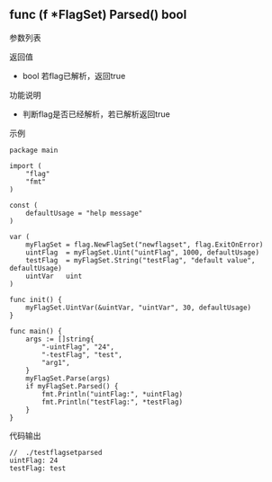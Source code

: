 ## func (f *FlagSet) Parsed() bool

参数列表

返回值
- bool 若flag已解析，返回true

功能说明
- 判断flag是否已经解析，若已解析返回true

示例
        
    package main
    
    import (
    	"flag"
    	"fmt"
    )
    
    const (
    	defaultUsage = "help message"
    )
    
    var (
    	myFlagSet = flag.NewFlagSet("newflagset", flag.ExitOnError)
    	uintFlag  = myFlagSet.Uint("uintFlag", 1000, defaultUsage)
    	testFlag  = myFlagSet.String("testFlag", "default value", defaultUsage)
    	uintVar   uint
    )
    
    func init() {
    	myFlagSet.UintVar(&uintVar, "uintVar", 30, defaultUsage)
    }
    
    func main() {
    	args := []string{
    		"-uintFlag", "24",
    		"-testFlag", "test",
    		"arg1",
    	}
    	myFlagSet.Parse(args)
    	if myFlagSet.Parsed() {
    		fmt.Println("uintFlag:", *uintFlag)
    		fmt.Println("testFlag:", *testFlag)
    	}
    }

代码输出
        
    //  ./testflagsetparsed                          
    uintFlag: 24
    testFlag: test

